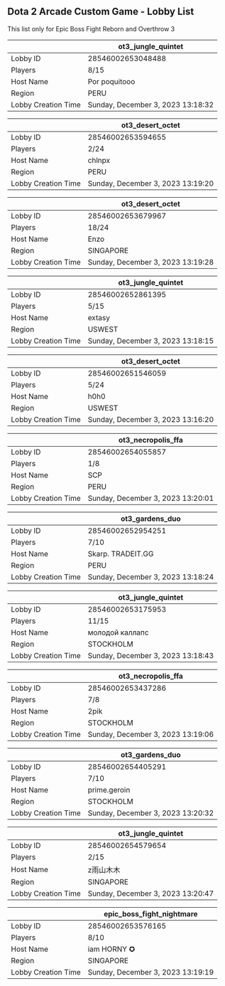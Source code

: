 ## Dota 2 Arcade Custom Game - Lobby List

This list only for Epic Boss Fight Reborn and Overthrow 3

|  | ot3_jungle_quintet |
| ------ | ------ |
| Lobby ID | 28546002653048488 |
| Players | 8/15 |
| Host Name | Por poquitooo |
| Region | PERU |
| Lobby Creation Time | Sunday, December 3, 2023 13:18:32 |


|  | ot3_desert_octet |
| ------ | ------ |
| Lobby ID | 28546002653594655 |
| Players | 2/24 |
| Host Name | chlnpx |
| Region | PERU |
| Lobby Creation Time | Sunday, December 3, 2023 13:19:20 |


|  | ot3_desert_octet |
| ------ | ------ |
| Lobby ID | 28546002653679967 |
| Players | 18/24 |
| Host Name | Enzo |
| Region | SINGAPORE |
| Lobby Creation Time | Sunday, December 3, 2023 13:19:28 |


|  | ot3_jungle_quintet |
| ------ | ------ |
| Lobby ID | 28546002652861395 |
| Players | 5/15 |
| Host Name | extasy |
| Region | USWEST |
| Lobby Creation Time | Sunday, December 3, 2023 13:18:15 |


|  | ot3_desert_octet |
| ------ | ------ |
| Lobby ID | 28546002651546059 |
| Players | 5/24 |
| Host Name | h0h0 |
| Region | USWEST |
| Lobby Creation Time | Sunday, December 3, 2023 13:16:20 |


|  | ot3_necropolis_ffa |
| ------ | ------ |
| Lobby ID | 28546002654055857 |
| Players | 1/8 |
| Host Name | SCP |
| Region | PERU |
| Lobby Creation Time | Sunday, December 3, 2023 13:20:01 |


|  | ot3_gardens_duo |
| ------ | ------ |
| Lobby ID | 28546002652954251 |
| Players | 7/10 |
| Host Name | Skarp. TRADEIT.GG |
| Region | PERU |
| Lobby Creation Time | Sunday, December 3, 2023 13:18:24 |


|  | ot3_jungle_quintet |
| ------ | ------ |
| Lobby ID | 28546002653175953 |
| Players | 11/15 |
| Host Name | молодой каллапс |
| Region | STOCKHOLM |
| Lobby Creation Time | Sunday, December 3, 2023 13:18:43 |


|  | ot3_necropolis_ffa |
| ------ | ------ |
| Lobby ID | 28546002653437286 |
| Players | 7/8 |
| Host Name | 2pik |
| Region | STOCKHOLM |
| Lobby Creation Time | Sunday, December 3, 2023 13:19:06 |


|  | ot3_gardens_duo |
| ------ | ------ |
| Lobby ID | 28546002654405291 |
| Players | 7/10 |
| Host Name | prime.geroin |
| Region | STOCKHOLM |
| Lobby Creation Time | Sunday, December 3, 2023 13:20:32 |


|  | ot3_jungle_quintet |
| ------ | ------ |
| Lobby ID | 28546002654579654 |
| Players | 2/15 |
| Host Name | z雨山木木 |
| Region | SINGAPORE |
| Lobby Creation Time | Sunday, December 3, 2023 13:20:47 |


|  | epic_boss_fight_nightmare |
| ------ | ------ |
| Lobby ID | 28546002653576165 |
| Players | 8/10 |
| Host Name | iam HORNY ✪ |
| Region | SINGAPORE |
| Lobby Creation Time | Sunday, December 3, 2023 13:19:19 |


